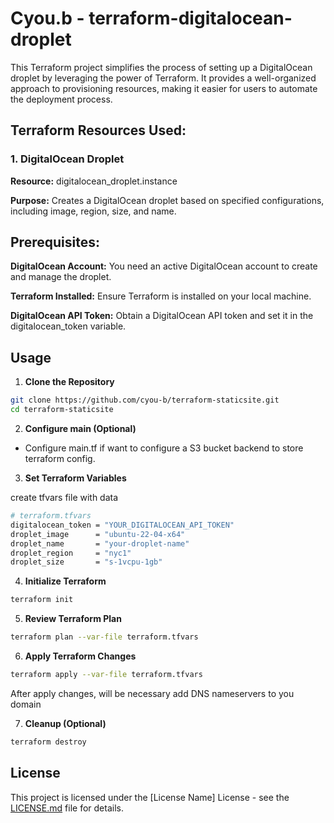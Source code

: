# Cyou.b - terraform-digitalocean-droplet

This Terraform project simplifies the process of setting up a DigitalOcean droplet by leveraging the power of Terraform. It provides a well-organized approach to provisioning resources, making it easier for users to automate the deployment process.

## Terraform Resources Used:

### 1. DigitalOcean Droplet
**Resource:** digitalocean_droplet.instance

**Purpose:** Creates a DigitalOcean droplet based on specified configurations, including image, region, size, and name.

## Prerequisites:
**DigitalOcean Account:** You need an active DigitalOcean account to create and manage the droplet.

**Terraform Installed:** Ensure Terraform is installed on your local machine.

**DigitalOcean API Token:** Obtain a DigitalOcean API token and set it in the digitalocean_token variable.


## Usage

1. **Clone the Repository**

```bash
git clone https://github.com/cyou-b/terraform-staticsite.git
cd terraform-staticsite
```

2. **Configure main (Optional)**

- Configure main.tf if want to configure a S3 bucket backend to store terraform config.

3. **Set Terraform Variables**

create tfvars file with data

```bash
# terraform.tfvars
digitalocean_token = "YOUR_DIGITALOCEAN_API_TOKEN"
droplet_image      = "ubuntu-22-04-x64"
droplet_name       = "your-droplet-name"
droplet_region     = "nyc1"
droplet_size       = "s-1vcpu-1gb"
```


4. **Initialize Terraform**

```bash
terraform init
```

5. **Review Terraform Plan**

```bash
terraform plan --var-file terraform.tfvars
```

6. **Apply Terraform Changes**

```bash
terraform apply --var-file terraform.tfvars
```

After apply changes, will be necessary add DNS nameservers to you domain 

7. **Cleanup (Optional)**

```bash
terraform destroy
```

## License
This project is licensed under the [License Name] License - see the [LICENSE.md](LICENSE.md) file for details.
